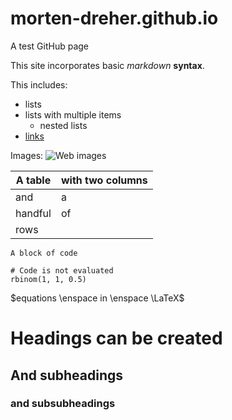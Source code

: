 # morten-dreher.github.io
A test GitHub page  

This site incorporates basic *markdown* **syntax**.

This includes:

 * lists
 * lists with multiple items
    - nested lists
 * [links](https://www.google.com/)

Images:
![Web images](https://upload.wikimedia.org/wikipedia/commons/thumb/b/be/Karl_Pearson%3B_Sir_Francis_Galton.jpg/506px-Karl_Pearson%3B_Sir_Francis_Galton.jpg)


A table | with two columns
---- | ----
and | a
handful | of
rows | &nbsp;

```
A block of code
```

```{r}
# Code is not evaluated
rbinom(1, 1, 0.5)
```

$equations \enspace in \enspace \LaTeX$

# Headings can be created

## And subheadings

### and subsubheadings
